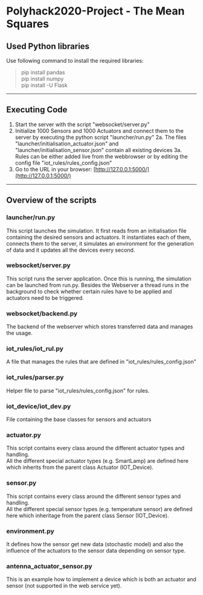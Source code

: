 # Polyhack2020-Project - The Mean Squares
## Used Python libraries
Use following command to install the required libraries:
> pip install pandas\
> pip install numpy\
> pip install -U Flask
---
## Executing Code
1. Start the server with the script "websocket/server.py"
2. Initialize 1000 Sensors and 1000 Actuators and connect them to the server by executing the python script "launcher/run.py"
  2a. The files "launcher/initialisation_actuator.json" and "launcher/initialisation_sensor.json" contain all existing devices
  3a. Rules can be either added live from the webbrowser or by editing the config file "iot_rules/rules_config.json"
3. Go to the URL in your browser: [http://127.0.0.1:5000/](http://127.0.0.1:5000/)
---
## Overview of the scripts

### launcher/run.py
This script launches the simulation. It first reads from an initialisation file containing the desired sensors and actuators. It instantiates each of them, connects them to the server, it simulates an environment for the generation of data and it updates all the devices every second.

### websocket/server.py
This script runs the server application. Once this is running, the simulation can be launched from run.py. Besides the Webserver a thread runs in the background to check whether certain rules have to be applied and actuators need to be triggered.

### websocket/backend.py
The backend of the webserver which stores transferred data and manages the usage.

### iot_rules/iot_rul.py
A file that manages the rules that are defined in "iot_rules/rules_config.json"

### iot_rules/parser.py
Helper file to parse "iot_rules/rules_config.json" for rules.

### iot_device/iot_dev.py
File containing the base classes for sensors and actuators

### actuator.py
This script contains every class around the different actuator types and handling.\
All the different special actuator types (e.g. SmartLamp) are defined here which inherits from the parent class Actuator (IOT_Device).
### sensor.py
This script contains every class around the different sensor types and handling.\
All the different special sensor types (e.g. temperature sensor) are defined here which inheritage from the parent class Sensor (IOT_Device).
### environment.py
It defines how the sensor get new data (stochastic model) and also the influence of the actuators to the sensor data depending on sensor type.
### antenna_actuator_sensor.py
This is an example how to implement a device which is both an actuator and sensor (not supported in the web service yet).
